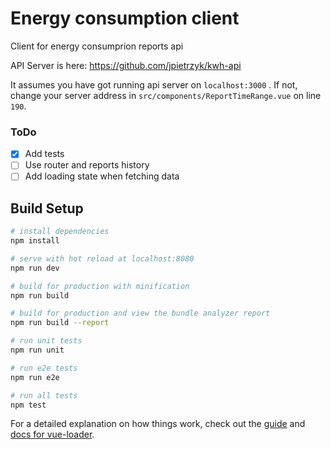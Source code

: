 # Energy consumption client

Client for energy consumprion reports api

API Server is here:  https://github.com/jpietrzyk/kwh-api

It assumes you have got running api server on `localhost:3000` . If not, change your server address in `src/components/ReportTimeRange.vue` on line `190`.  

### ToDo

- [x] Add tests
- [ ] Use router and reports history
- [ ] Add loading state when fetching data

## Build Setup

``` bash
# install dependencies
npm install

# serve with hot reload at localhost:8080
npm run dev

# build for production with minification
npm run build

# build for production and view the bundle analyzer report
npm run build --report

# run unit tests
npm run unit

# run e2e tests
npm run e2e

# run all tests
npm test
```

For a detailed explanation on how things work, check out the [guide](http://vuejs-templates.github.io/webpack/) and [docs for vue-loader](http://vuejs.github.io/vue-loader).
